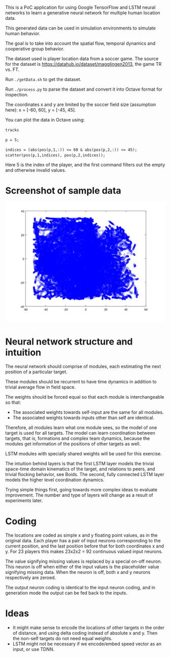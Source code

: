 This is a PoC application for using Google TensorFlow and LSTM neural networks to learn
a generative neural network for multiple human location data.

This generated data can be used in simulation environments to simulate human behavior.

The goal is to take into account the spatial flow, temporal dynamics and cooperative group behavior.

The dataset used is player location data from a soccer game.
The source for the dataset is https://datahub.io/dataset/magglingen2013, the game TR vs. FT.

Run `./getData.sh` to get the dataset.

Run `./process.py` to parse the dataset and convert it into Octave format for inspection.

The coordinates x and y are limited by the soccer field size (assumption here): x = [-60, 60], y = [-45, 45].

You can plot the data in Octave using:

`tracks`

`p = 5;`

`indices = (abs(pos(p,1,:)) <= 60 & abs(pos(p,2,:)) <= 45); scatter(pos(p,1,indices), pos(p,2,indices));`

Here 5 is the index of the player, and the first command filters out the empty and otherwise invalid values.

Screenshot of sample data
=========================

![example_track.png](example_track.png)

Neural network structure and intuition
======================================

The neural network should comprise of modules, each estimating the next position of a particular
target.

These modules should be recurrent to have time dynamics in addition to trivial average flow in field space.

The weights should be forced equal so that each module is interchangeable so that:
 * The associated weights towards self-input are the same for all modules.
 * The associated weights towards inputs other than self are identical.

Therefore, all modules learn what one module sees, so the model of one target is used for all targets.
The model can learn coordination between targets, that is, formations and complex team dynamics,
because the modules get information of the positions of other targets as well.

LSTM modules with specially shared weights will be used for this exercise.

The intuition behind layers is that the first LSTM layer models the trivial space-time domain kinematics
of the target, and relations to peers, and trivial flocking behavior, see Boids.
The second, fully connected LSTM layer models the higher level coordination dynamics.

Trying simple things first, going towards more complex ideas to evaluate improvement. The number and type of layers will
change as a result of experiments later.

Coding
======

The locations are coded as simple x and y floating point values, as in the original data.
Each player has a pair of input neurons corresponding to the current position, and the last position before that
for both coordinates x and y. For 23 players this makes 23x2x2 = 92 continuous valued input neurons.

The value signifying missing values is replaced by a special on-off neuron. This neuron is off when either of the input
values is the placeholder value signifying missing data. When the neuron is off, both x and y neurons respectively are
zeroed.

The output neuron coding is identical to the input neuron coding, and in generation mode the output
can be fed back to the inputs.

Ideas
=====

 * It might make sense to encode the locations of other targets in the order of distance, and using delta coding instead
of absolute x and y. Then the non-self targets do not need equal weights.
 * LSTM might not be necessary if we encode/embed speed vector as an input, or use TDNN.
